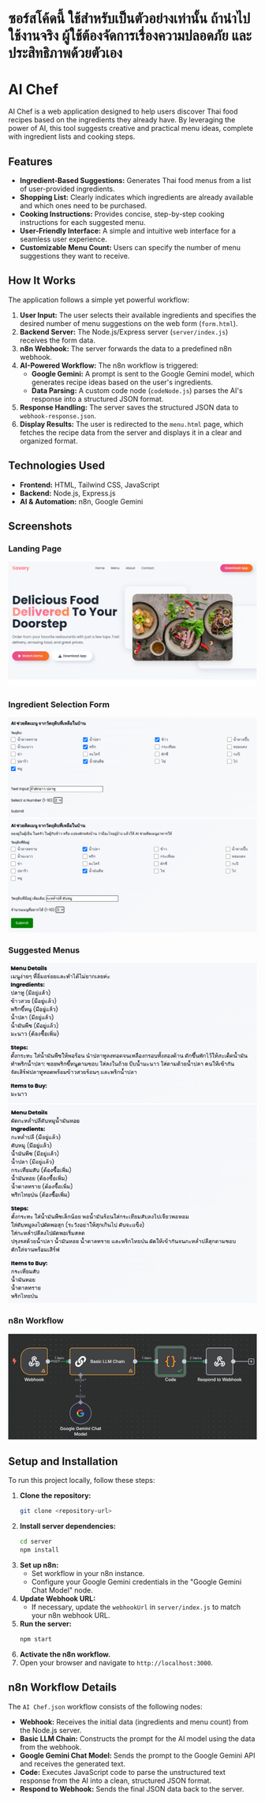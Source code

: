 # ซอร์สโค้ดนี้ ใช้สำหรับเป็นตัวอย่างเท่านั้น ถ้านำไปใช้งานจริง ผู้ใช้ต้องจัดการเรื่องความปลอดภัย และ ประสิทธิภาพด้วยตัวเอง

# AI Chef

AI Chef is a web application designed to help users discover Thai food recipes based on the ingredients they already have. By leveraging the power of AI, this tool suggests creative and practical menu ideas, complete with ingredient lists and cooking steps.

## Features

-   **Ingredient-Based Suggestions:** Generates Thai food menus from a list of user-provided ingredients.
-   **Shopping List:** Clearly indicates which ingredients are already available and which ones need to be purchased.
-   **Cooking Instructions:** Provides concise, step-by-step cooking instructions for each suggested menu.
-   **User-Friendly Interface:** A simple and intuitive web interface for a seamless user experience.
-   **Customizable Menu Count:** Users can specify the number of menu suggestions they want to receive.

## How It Works

The application follows a simple yet powerful workflow:

1.  **User Input:** The user selects their available ingredients and specifies the desired number of menu suggestions on the web form (`form.html`).
2.  **Backend Server:** The Node.js/Express server (`server/index.js`) receives the form data.
3.  **n8n Webhook:** The server forwards the data to a predefined n8n webhook.
4.  **AI-Powered Workflow:** The n8n workflow is triggered:
    *   **Google Gemini:** A prompt is sent to the Google Gemini model, which generates recipe ideas based on the user's ingredients.
    *   **Data Parsing:** A custom code node (`codeNode.js`) parses the AI's response into a structured JSON format.
5.  **Response Handling:** The server saves the structured JSON data to `webhook-response.json`.
6.  **Display Results:** The user is redirected to the `menu.html` page, which fetches the recipe data from the server and displays it in a clear and organized format.

## Technologies Used

-   **Frontend:** HTML, Tailwind CSS, JavaScript
-   **Backend:** Node.js, Express.js
-   **AI & Automation:** n8n, Google Gemini

## Screenshots

### Landing Page
![Landing Page](images/landing.png)

### Ingredient Selection Form
![Form Page 1](images/form-1.png)
![Form Page 2](images/form-2.png)

### Suggested Menus
![Menu Page 1](images/menu-1.png)
![Menu Page 2](images/menu-2.png)

### n8n Workflow
![n8n Flow](images/n8n-flow.png)

## Setup and Installation

To run this project locally, follow these steps:

1.  **Clone the repository:**
    ```bash
    git clone <repository-url>
    ```
2.  **Install server dependencies:**
    ```bash
    cd server
    npm install
    ```
3.  **Set up n8n:**
    *   Set workflow in your n8n instance.
    *   Configure your Google Gemini credentials in the "Google Gemini Chat Model" node.
4.  **Update Webhook URL:**
    *   If necessary, update the `webhookUrl` in `server/index.js` to match your n8n webhook URL.
5.  **Run the server:**
    ```bash
    npm start
    ```
6.  **Activate the n8n workflow.**
7.  Open your browser and navigate to `http://localhost:3000`.

## n8n Workflow Details

The `AI Chef.json` workflow consists of the following nodes:

-   **Webhook:** Receives the initial data (ingredients and menu count) from the Node.js server.
-   **Basic LLM Chain:** Constructs the prompt for the AI model using the data from the webhook.
-   **Google Gemini Chat Model:** Sends the prompt to the Google Gemini API and receives the generated text.
-   **Code:** Executes JavaScript code to parse the unstructured text response from the AI into a clean, structured JSON format.
-   **Respond to Webhook:** Sends the final JSON data back to the server.
